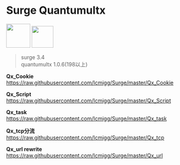 # Surge Quantumultx

<img src="https://i.loli.net/2020/02/26/tEqzog3kIRWANVL.jpg" width="64">  <img src="https://i.loli.net/2020/02/26/EqO18PQXjpkCsh4.jpg" width="58">

>surge 3.4  
quantumultx 1.0.6(198以上)

**Qx_Cookie**  
https://raw.githubusercontent.com/lcmigg/Surge/master/Qx_Cookie  

**Qx_Script**  
https://raw.githubusercontent.com/lcmigg/Surge/master/Qx_Script  

**Qx_task**  
https://raw.githubusercontent.com/lcmigg/Surge/master/Qx_task  

**Qx_tcp分流**  
https://raw.githubusercontent.com/lcmigg/Surge/master/Qx_tcp  

**Qx_url rewrite**  
https://raw.githubusercontent.com/lcmigg/Surge/master/Qx_url

